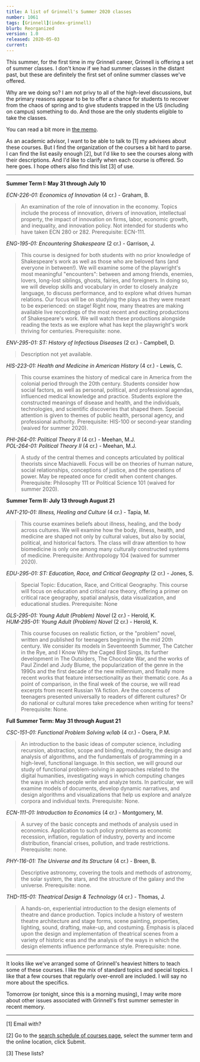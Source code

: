 ```yaml
---
title: A list of Grinnell's Summer 2020 classes
number: 1061
tags: [Grinnell](index-grinnell)
blurb: Reorganized
version: 1.0
released: 2020-05-03 
current: 
---
```

This summer, for the first time in my Grinnell career, Grinnell is offering
a set of summer classes.  I don't know if we had summer classes in the
distant past, but these are definitely the first set of online summer
classes we've offered.

Why are we doing so?  I am not privy to all of the high-level discussions,
but the primary reasons appear to be to offer a chance for students to
recover from the chaos of spring and to give students trapped in the US
(including on campus) something to do.  And those are the only students
eligible to take the classes.

You can read a bit more in [the memo](https://instructionalcontinuity.sites.grinnell.edu/wp-content/uploads/2020/04/Summer-Information-Sheet-and-FAQ.pdf).

As an academic advisor, I want to be able to talk to [1] my advisees about
these courses.  But I find the organization of the courses a bit hard
to parse.  I can find the list easily enough [2], but I'd like to see
the courses along with their descriptions.  And I'd like to clarify when
each course is offered.  So here goes.  I hope others also find this 
list [3] of use.

---

**Summer Term I: May 31 through July 10**

*ECN-226-01: Economics of Innovation* (4 cr.) - Graham, B.

> An examination of the role of innovation in the economy. Topics include the process of innovation, drivers of innovation, intellectual property, the impact of innovation on firms, labor, economic growth, and inequality, and innovation policy. Not intended for students who have taken ECN 280 or 282. Prerequisite: ECN-111.

*ENG-195-01: Encountering Shakespeare* (2 cr.) - Garrison, J.

> This course is designed for both students with no prior knowledge of Shakespeare's work as well as those who are beloved fans (and everyone in between!). We will examine some of the playwright's most meaningful "encounters": between and among friends, enemies, lovers, long-lost siblings, ghosts, fairies, and foreigners. In doing so, we will develop skills and vocabulary in order to closely analyze language, to discuss performance, and to explore what drives human relations. Our focus will be on studying the plays as they were meant to be experienced: on stage! Right now, many theatres are making available live recordings of the most recent and exciting productions of Shakespeare's work. We will watch these productions alongside reading the texts as we explore what has kept the playwright's work thriving for centuries. Prerequisite: none.

*ENV-295-01: ST: History of Infectious Diseases* (2 cr.) - Campbell, D.

> Description not yet available.

*HIS-223-01: Health and Medicine in American History* (4 cr.) - Lewis, C.

> This course examines the history of medical care in America from the colonial period through the 20th century. Students consider how social factors, as well as personal, political, and professional agendas, influenced medical knowledge and practice. Students explore the constructed meanings of disease and health, and the individuals, technologies, and scientific discoveries that shaped them. Special attention is given to themes of public health, personal agency, and professional authority. Prerequisite: HIS-100 or second-year standing (waived for summer 2020).

*PHI-264-01: Political Theory II* (4 cr.) - Meehan, M.J.  
*POL-264-01: Political Theory II* (4 cr.) - Meehan, M.J.

> A study of the central themes and concepts articulated by political theorists since Machiavelli. Focus will be on theories of human nature, social relationships, conceptions of justice, and the operations of power. May be repeated once for credit when content changes. Prerequisite: Philosophy 111 or Political Science 101 (waived for summer 2020). 

**Summer Term II: July 13 through August 21**

*ANT-210-01: Illness, Healing and Culture* (4 cr.) - Tapia, M.

> This course examines beliefs about illness, healing, and the body across cultures. We will examine how the body, illness, health, and medicine are shaped not only by cultural values, but also by social, political, and historical factors. The class will draw attention to how biomedicine is only one among many culturally constructed systems of medicine. Prerequisite: Anthropology 104 (waived for summer 2020). 

*EDU-295-01: ST: Education, Race, and Critical Geography* (2 cr.) - Jones, S.

> Special Topic: Education, Race, and Critical Geography. This course will focus on education and critical race theory, offering a primer on critical race geography, spatial analysis, data visualization, and educational studies. Prerequisite: None

*GLS-295-01: Young Adult (Problem) Novel* (2 cr.) - Herold, K.  
*HUM-295-01: Young Adult (Problem) Novel* (2 cr.) - Herold, K.

> This course focuses on realistic fiction, or the "problem" novel, written and published for teenagers beginning in the mid 20th century. We consider its models in Seventeenth Summer, The Catcher in the Rye, and I Know Why the Caged Bird Sings, its further development in The Outsiders, The Chocolate War, and the works of Paul Zindel and Judy Blume, the popularization of the genre in the 1990s and the first decade of the new millennium, and finally more recent works that feature intersectionality as their thematic core. As a point of comparison, in the final week of the course, we will read excerpts from recent Russian YA fiction. Are the concerns of teenagers presented universally to readers of different cultures? Or do national or cultural mores take precedence when writing for teens? Prerequisite: None.

**Full Summer Term: May 31 through August 21**

*CSC-151-01: Functional Problem Solving w/lab* (4 cr.) - Osera, P.M.

> An introduction to the basic ideas of computer science, including recursion, abstraction, scope and binding, modularity, the design and analysis of algorithms, and the fundamentals of programming in a high-level, functional language. In this section, we will ground our study of functional problem-solving in approaches related to the digital humanities, investigating ways in which computing changes the ways in which people write and analyze texts. In particular, we will examine models of documents, develop dynamic narratives, and design algorithms and visualizations that help us explore and analyze corpora and individual texts. Prerequisite: None.

*ECN-111-01: Introduction to Economics* (4 cr.) - Montgomery, M.

> A survey of the basic concepts and methods of analysis used in economics. Application to such policy problems as economic recession, inflation, regulation of industry, poverty and income distribution, financial crises, pollution, and trade restrictions. Prerequisite: none. 

*PHY-116-01: The Universe and Its Structure* (4 cr.) - Breen, B.

> Descriptive astronomy, covering the tools and methods of astronomy, the solar system, the stars, and the structure of the galaxy and the universe. Prerequisite: none.

*THD-115-01: Theatrical Design & Technology* (4 cr.) - Thomas, J.

> A hands-on, experiential introduction to the design elements of theatre and dance production. Topics include a history of western theatre architecture and stage forms, scene painting, properties, lighting, sound, drafting, make-up, and costuming. Emphasis is placed upon the design and implementation of theatrical scenes from a variety of historic eras and the analysis of the ways in which the design elements influence performance style. Prerequisite: none.

---

It looks like we've arranged some of Grinnell's heaviest hitters
to teach some of these courses.  I like the mix of standard topics
and special topics.  I like that a few courses that regularly
over-enroll are included.  I will say no more about the specifics.

Tomorrow (or tonight, since this is a morning musing), I may write
more about other issues associated with Grinnell's first summer
semester in recent memory.

---

[1] Email with?

[2] Go to the [search schedule of courses page](https://webadv-prod.ec.grinnell.edu/WAPROD/WAPROD?type=P&pid=ST-X3WSEI), select the summer term and the online location, click Submit.

[3] These lists?
